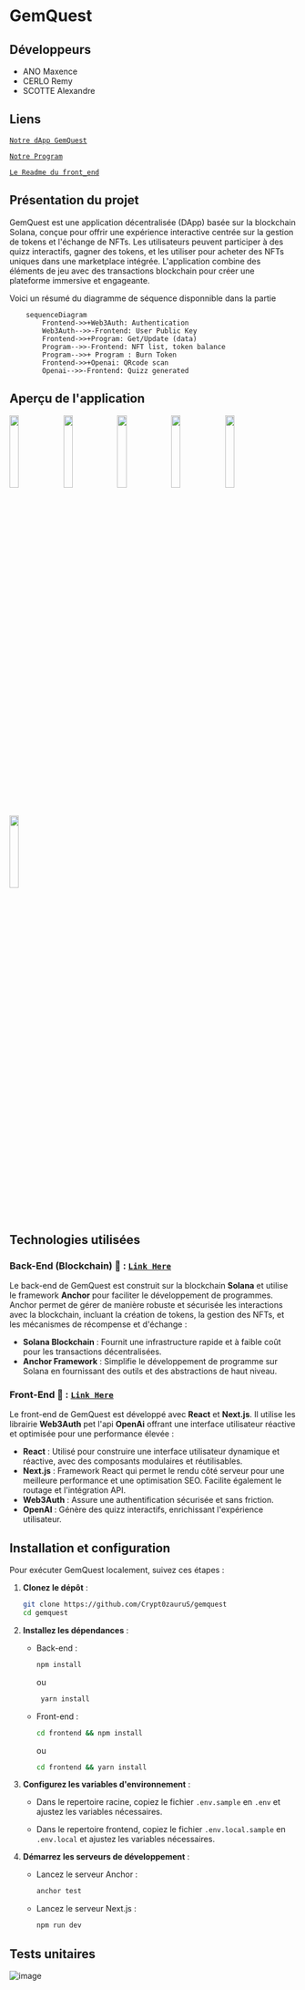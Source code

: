 # GemQuest

## Développeurs

- ANO Maxence
- CERLO Remy
- SCOTTE Alexandre

## Liens

[`Notre dApp GemQuest`](https://gemquest-pi.vercel.app/)

[`Notre Program`](https://explorer.solana.com/address/4MUuZnYgakTqerEBjsD783s4QP2trwyy2KWZ9SXJdffZ?ref=alphasec.io&cluster=devnet)

[`Le Readme du front_end`](https://github.com/Crypt0zauruS/gemquest/tree/master/frontend/README.md)


## Présentation du projet

GemQuest est une application décentralisée (DApp) basée sur la blockchain Solana, conçue pour offrir une expérience interactive centrée sur la gestion de tokens et l'échange de NFTs. Les utilisateurs peuvent participer à des quizz interactifs, gagner des tokens, et les utiliser pour acheter des NFTs uniques dans une marketplace intégrée. L'application combine des éléments de jeu avec des transactions blockchain pour créer une plateforme immersive et engageante.

Voici un résumé du diagramme de séquence disponnible dans la partie

```mermaid
    sequenceDiagram
        Frontend->>+Web3Auth: Authentication
        Web3Auth-->>-Frontend: User Public Key
        Frontend->>+Program: Get/Update (data)
        Program-->>-Frontend: NFT list, token balance
        Program-->>+ Program : Burn Token
        Frontend->>+Openai: QRcode scan
        Openai-->>-Frontend: Quizz generated
```

## Aperçu de l'application

<img src="https://github.com/user-attachments/assets/3f46e9df-6903-4a2d-9d15-f51ae0e7efa5" width="18%">
<img src="https://github.com/user-attachments/assets/99817a76-ed14-408b-a8ec-65d8c363b478" width="18%">
<img src="https://github.com/user-attachments/assets/08127372-78fe-417a-8488-dafec383293d" width="18%">
<img src="https://github.com/user-attachments/assets/17c3ff46-a70f-4b14-82bb-16b876cd4864" width="18%">
<img src="https://github.com/user-attachments/assets/e1664e94-57b2-45c6-a5f3-ca25723167c6" width="18%">
<img src="https://github.com/user-attachments/assets/86d307cc-ec85-4890-b2ad-6a864b8dd8f1" width="18%">

## Technologies utilisées

### Back-End (Blockchain) 🔗 : [`Link Here`](https://github.com/Crypt0zauruS/gemquest/tree/master/programs/gemquest)

Le back-end de GemQuest est construit sur la blockchain **Solana** et utilise le framework **Anchor** pour faciliter le développement de programmes. Anchor permet de gérer de manière robuste et sécurisée les interactions avec la blockchain, incluant la création de tokens, la gestion des NFTs, et les mécanismes de récompense et d'échange :

- **Solana Blockchain** : Fournit une infrastructure rapide et à faible coût pour les transactions décentralisées.
- **Anchor Framework** : Simplifie le développement de programme sur Solana en fournissant des outils et des abstractions de haut niveau.

### Front-End 🔗 : [`Link Here`](https://github.com/Crypt0zauruS/gemquest/tree/master/frontend)

Le front-end de GemQuest est développé avec **React** et **Next.js**. Il utilise les librairie **Web3Auth** pet l'api **OpenAi** offrant une interface utilisateur réactive et optimisée pour une performance élevée :

- **React** : Utilisé pour construire une interface utilisateur dynamique et réactive, avec des composants modulaires et réutilisables.
- **Next.js** : Framework React qui permet le rendu côté serveur pour une meilleure performance et une optimisation SEO. Facilite également le routage et l'intégration API.
- **Web3Auth** : Assure une authentification sécurisée et sans friction.
- **OpenAI** : Génère des quizz interactifs, enrichissant l'expérience utilisateur.

## Installation et configuration

Pour exécuter GemQuest localement, suivez ces étapes :

1. **Clonez le dépôt** :

   ```bash
   git clone https://github.com/Crypt0zauruS/gemquest
   cd gemquest
   ```

2. **Installez les dépendances** :

   - Back-end :

     ```bash
     npm install
     ```

     ou

     ```bash
      yarn install
     ```

   - Front-end :
     ```bash
     cd frontend && npm install
     ```
     ou
     ```bash
     cd frontend && yarn install
     ```

3. **Configurez les variables d'environnement** :

   - Dans le repertoire racine, copiez le fichier `.env.sample` en `.env` et ajustez les variables nécessaires.

   - Dans le repertoire frontend, copiez le fichier `.env.local.sample` en `.env.local` et ajustez les variables nécessaires.

4. **Démarrez les serveurs de développement** :
   - Lancez le serveur Anchor :
     ```bash
     anchor test
     ```
   - Lancez le serveur Next.js :
     ```bash
     npm run dev
     ```
## Tests unitaires

![image](https://github.com/user-attachments/assets/cd012d5f-97e9-46c7-b8b9-c0715c48dc76)

